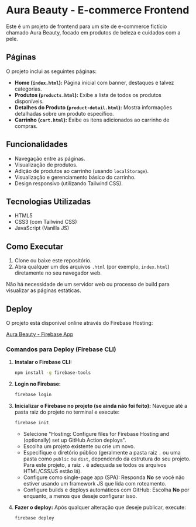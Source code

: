 # Aura Beauty - E-commerce Frontend

Este é um projeto de frontend para um site de e-commerce fictício chamado Aura Beauty, focado em produtos de beleza e cuidados com a pele.

## Páginas

O projeto inclui as seguintes páginas:

- **Home (`index.html`):** Página inicial com banner, destaques e talvez categorias.
- **Produtos (`products.html`):** Exibe a lista de todos os produtos disponíveis.
- **Detalhes do Produto (`product-detail.html`):** Mostra informações detalhadas sobre um produto específico.
- **Carrinho (`cart.html`):** Exibe os itens adicionados ao carrinho de compras.

## Funcionalidades

- Navegação entre as páginas.
- Visualização de produtos.
- Adição de produtos ao carrinho (usando `localStorage`).
- Visualização e gerenciamento básico do carrinho.
- Design responsivo (utilizando Tailwind CSS).

## Tecnologias Utilizadas

- HTML5
- CSS3 (com Tailwind CSS)
- JavaScript (Vanilla JS)

## Como Executar

1.  Clone ou baixe este repositório.
2.  Abra qualquer um dos arquivos `.html` (por exemplo, `index.html`) diretamente no seu navegador web.

Não há necessidade de um servidor web ou processo de build para visualizar as páginas estáticas.

## Deploy

O projeto está disponível online através do Firebase Hosting:

[Aura Beauty - Firebase App](https://gtp-isis-okamoto-study-0001.web.app/index.html)

### Comandos para Deploy (Firebase CLI)

1.  **Instalar o Firebase CLI:**
    ```bash
    npm install -g firebase-tools
    ```
2.  **Login no Firebase:**
    ```bash
    firebase login
    ```
3.  **Inicializar o Firebase no projeto (se ainda não foi feito):**
    Navegue até a pasta raiz do projeto no terminal e execute:
    ```bash
    firebase init
    ```
    - Selecione "Hosting: Configure files for Firebase Hosting and (optionally) set up GitHub Action deploys".
    - Escolha um projeto existente ou crie um novo.
    - Especifique o diretório público (geralmente a pasta raiz `.` ou uma pasta como `public` ou `dist`, dependendo da estrutura do seu projeto. Para este projeto, a raiz `.` é adequada se todos os arquivos HTML/CSS/JS estão lá).
    - Configure como single-page app (SPA): Responda **No** se você não estiver usando um framework JS que lida com roteamento.
    - Configure builds e deploys automáticos com GitHub: Escolha **No** por enquanto, a menos que deseje configurar isso.

4.  **Fazer o deploy:**
    Após qualquer alteração que deseje publicar, execute:
    ```bash
    firebase deploy
    ```
